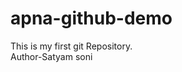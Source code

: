 # apna-github-demo
This is my first git Repository.
<br>
Author-Satyam soni                                                                                                                                                   







